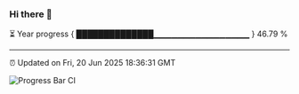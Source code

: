 ### Hi there 👋

⏳ Year progress { ██████████████▁▁▁▁▁▁▁▁▁▁▁▁▁▁▁▁ } 46.79 %

---

⏰ Updated on Fri, 20 Jun 2025 18:36:31 GMT

![Progress Bar CI](https://github.com/DhruviPatel157/GitHub-Actions-Demo/workflows/Progress%20Bar%20CI/badge.svg)
